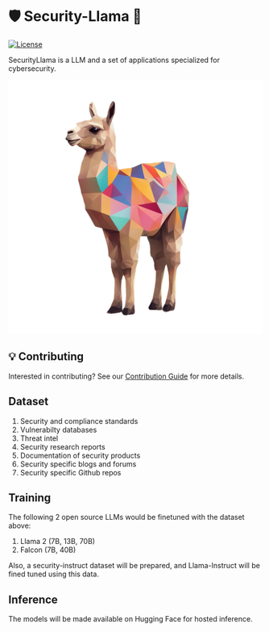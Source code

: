 # 🛡️ Security-Llama 🦙
[![License](https://img.shields.io/badge/License-Apache%202.0-green.svg)](/LICENSE.txt)

SecurityLlama is a LLM and a set of applications specialized for cybersecurity.


![Alt text](llama.PNG?raw=true "Security-Llama")

## 💡 Contributing
Interested in contributing? See our [Contribution Guide](CONTRIBUTING.md) for more details.

## Dataset
1. Security and compliance standards
2. Vulnerabilty databases
3. Threat intel
4. Security research reports
5. Documentation of security products
6. Security specific blogs and forums
7. Security specific Github repos

## Training
The following 2 open source LLMs would be finetuned with the dataset above:
1. Llama 2 (7B, 13B, 70B)
2. Falcon (7B, 40B)

Also, a security-instruct dataset will be prepared, and Llama-Instruct will be fined tuned using this data.

## Inference
The models will be made available on Hugging Face for hosted inference.
